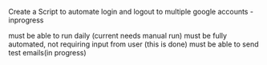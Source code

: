 Create a Script to automate login and logout to multiple google accounts - inprogress

must be able to run daily (current needs manual run)
must be fully automated, not requiring input from user (this is done)
must be able to send test emails(in progress)


